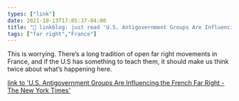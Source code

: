 ```yaml
---
types: ["link"]
date: 2021-10-13T17:05:37-04:00
title: "🔗 linkblog: just read 'U.S. Antigovernment Groups Are Influencing the French Far Right - The New York Times'"
tags: ["far right","France"]
---
```

This is worrying. There’s a long tradition of open far right movements in France, and if the U.S has something to teach them, it should make us think twice about what’s happening here.
 
[link to 'U.S. Antigovernment Groups Are Influencing the French Far Right - The New York Times'](https://www.nytimes.com/2021/10/13/us/politics/france-far-right-extremists-qanon.html)

